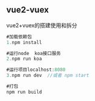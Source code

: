 ## vue2-vuex
vue2+vuex的搭建使用和拆分

```java
#加载依赖包
1.npm install

#运行node  koa接口服务
2.npm run koa

#运行项目localhost:8080
3.npm run dev  //或者 npm start

#打包
npm run build
```
